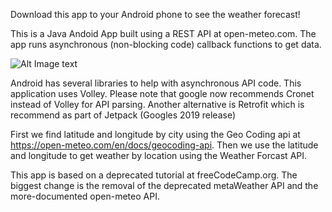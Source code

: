 Download this app to your Android phone to see the weather forecast!

This is a Java Andoid App built using a REST API at open-meteo.com.
The app runs asynchronous (non-blocking code) callback functions to get data.

![Alt Image text](https://github.com/RamonJustisOrtega/AndroidWeatherApp/blob/master/AndroidWeatherApp.jpg "README PICTURE")

Android has several libraries to help with asynchronous API code.
This application uses Volley.
Please note that google now recommends Cronet instead of Volley for API parsing.
Another alternative is Retrofit which is recommend as part of Jetpack (Googles 2019 release)

First we find latitude and longitude by city using the Geo Coding api at https://open-meteo.com/en/docs/geocoding-api.
Then we use the latitude and longitude to get weather by location using the Weather Forcast API.

This app is based on a deprecated tutorial at freeCodeCamp.org.
The biggest change is the removal of the deprecated metaWeather API and the more-documented open-meteo API.

